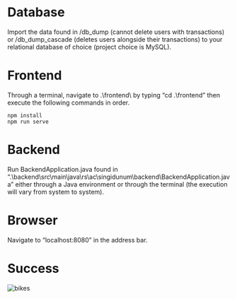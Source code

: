 # Database
Import the data found in /db_dump (cannot delete users with transactions) or /db_dump_cascade (deletes users alongside their transactions) to your relational database of choice (project
choice is MySQL). 
# Frontend
Through a terminal, navigate to .\frontend\ by typing “cd .\frontend” then execute the
following commands in order.
```
npm install
npm run serve
```
# Backend
Run BackendApplication.java found in
“.\backend\src\main\java\rs\ac\singidunum\backend\BackendApplication.java” either
through a Java environment or through the terminal (the execution will vary from
system to system).
# Browser
Navigate to “localhost:8080” in the address bar.
# Success
![bikes](https://github.com/44filip/project-x/assets/100999946/27f846f1-8d37-41b0-a151-fdf8c6916804)
